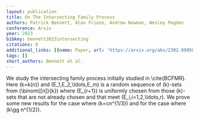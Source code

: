 ```yaml
---
layout: publication
title: On The Intersecting Family Process
authors: Patrick Bennett, Alan Frieze, Andrew Newman, Wesley Pegden
conference: Arxiv
year: 2023
bibkey: bennett2023intersecting
citations: 0
additional_links: [{name: Paper, url: 'https://arxiv.org/abs/2302.09050'}]
tags: []
short_authors: Bennett et al.
---
```

We study the intersecting family process initially studied in \cite\{BCFMR\}.
Here \(k=k(n)\) and \(E_1,E_2,\ldots,E_m\) is a random sequence of \(k\)-sets from
\(\binom\{[n]\}\{k\}\) where \(E_\{r+1\}\) is uniformly chosen from those \(k\)-sets that
are not already chosen and that meet \(E_i,i=1,2,\ldots,r\). We prove some new
results for the case where \(k=cn^\{1/3\}\) and for the case where \(k\gg n^\{1/2\}\).